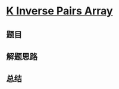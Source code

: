 # [K Inverse Pairs Array](https://leetcode.com/problems/k-inverse-pairs-array/)

## 题目


## 解题思路


## 总结


